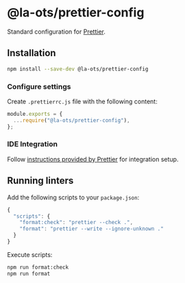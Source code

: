 # @la-ots/prettier-config

Standard configuration for [Prettier](https://prettier.io/).

## Installation

```bash
npm install --save-dev @la-ots/prettier-config
```

### Configure settings

Create `.prettierrc.js` file with the following content:

```javascript
module.exports = {
  ...require("@la-ots/prettier-config"),
};
```

### IDE Integration

Follow [instructions provided by Prettier](https://prettier.io/docs/en/editors.html) for integration setup.

## Running linters

Add the following scripts to your `package.json`:

```javascript
{
  "scripts": {
    "format:check": "prettier --check .",
    "format": "prettier --write --ignore-unknown ."
  }
}
```

Execute scripts:

```bash
npm run format:check
npm run format
```
